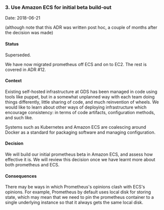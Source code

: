### 3. Use Amazon ECS for initial beta build-out

Date: 2018-06-21

(although note that this ADR was written post hoc, a couple of months
after the decision was made)

#### Status

Superseded.

We have now migrated prometheus off ECS and on to EC2.  The rest is
covered in ADR #12.

#### Context

Existing self-hosted infrastructure at GDS has been managed in code
using tools like puppet, but in a somewhat unplanned way with each team
doing things differently, little sharing of code, and much reinvention
of wheels.  We would like to learn about other ways of deploying
infrastructure which encourage consistency: in terms of code
artifacts, configuration methods, and such like.

Systems such as Kubernetes and Amazon ECS are coalescing around Docker
as a standard for packaging software and managing configuration.

#### Decision

We will build our initial prometheus beta in Amazon ECS, and assess
how effective it is.  We will review this decision once we have learnt
more about both prometheus and ECS.

#### Consequences

There may be ways in which Prometheus's opinions clash with ECS's
opinions.  For example, Prometheus by default uses local disk for
storing state, which may mean that we need to pin the prometheus
container to a single underlying instance so that it always gets the
same local disk.
